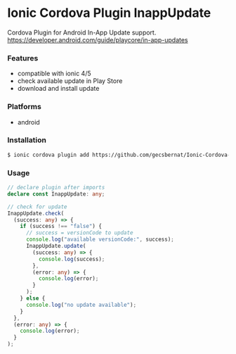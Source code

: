 # Ionic Cordova Plugin InappUpdate

Cordova Plugin for Android In-App Update support.
https://developer.android.com/guide/playcore/in-app-updates

### Features

- compatible with ionic 4/5
- check available update in Play Store
- download and install update

### Platforms

- android

### Installation

```sh
$ ionic cordova plugin add https://github.com/gecsbernat/Ionic-Cordova-Plugin-InappUpdate.git
```

### Usage

```typescript
// declare plugin after imports
declare const InappUpdate: any;

// check for update
InappUpdate.check(
  (success: any) => {
    if (success !== "false") {
      // success = versionCode to update
      console.log("available versionCode:", success);
      InappUpdate.update(
        (success: any) => {
          console.log(success);
        },
        (error: any) => {
          console.log(error);
        }
      );
    } else {
      console.log("no update available");
    }
  },
  (error: any) => {
    console.log(error);
  }
);
```
